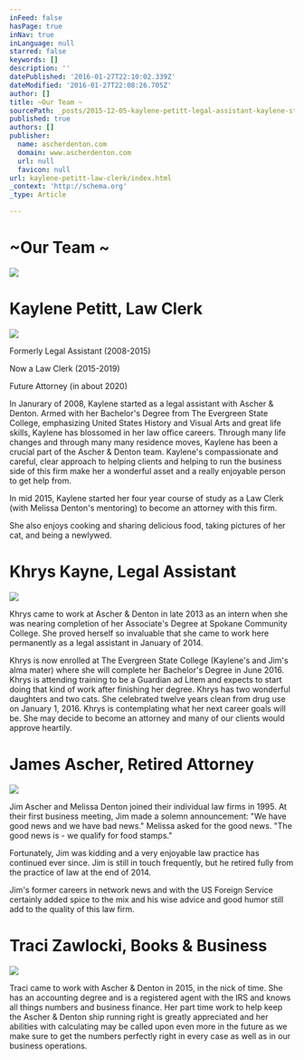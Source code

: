 ```yaml
---
inFeed: false
hasPage: true
inNav: true
inLanguage: null
starred: false
keywords: []
description: ''
datePublished: '2016-01-27T22:10:02.339Z'
dateModified: '2016-01-27T22:08:26.705Z'
author: []
title: ~Our Team ~
sourcePath: _posts/2015-12-05-kaylene-petitt-legal-assistant-kaylene-started-work-with.md
published: true
authors: []
publisher:
  name: ascherdenton.com
  domain: www.ascherdenton.com
  url: null
  favicon: null
url: kaylene-petitt-law-clerk/index.html
_context: 'http://schema.org'
_type: Article

---
```

# **~Our Team ~**
![](https://the-grid-user-content.s3-us-west-2.amazonaws.com/8167b54d-ce34-4aab-83ea-e998f61cc553.jpg)

# **Kaylene Petitt, Law Clerk**
![](https://the-grid-user-content.s3-us-west-2.amazonaws.com/15ba0a3e-5e5c-41cf-9bd7-db21159b187e.jpg)

Formerly Legal Assistant (2008-2015)  

Now a Law Clerk (2015-2019)  

Future Attorney (in about 2020)

In Janurary of 2008, Kaylene started as a legal assistant with Ascher & Denton. Armed with her Bachelor's Degree from The Evergreen State College, emphasizing United States History and Visual Arts and great life skills, Kaylene has blossomed in her law office careers.  Through many life changes and through many many residence moves, Kaylene has been a crucial part of the Ascher & Denton team. Kaylene's compassionate and careful, clear approach to helping clients and helping to run the business side of this firm make her a wonderful asset and a really enjoyable person to get help from. 

In mid 2015, Kaylene started her four year course of study as a Law Clerk (with Melissa Denton's mentoring) to become an attorney with this firm. 

She also enjoys cooking and sharing delicious food, taking pictures of her cat, and being a newlywed.

# **Khrys Kayne, Legal Assistant**
![](https://the-grid-user-content.s3-us-west-2.amazonaws.com/a97b473e-87e6-4cc0-a685-18bb498975b5.jpg)

Khrys came to work at Ascher & Denton in late 2013 as an intern when she was nearing completion of her Associate's Degree at Spokane Community College. She proved herself so invaluable that she came to work here permanently as a legal assistant in January of 2014\. 

Khrys is now enrolled at The Evergreen State College (Kaylene's and Jim's alma mater) where she will complete her Bachelor's Degree in June 2016\. Khrys is attending training to be a Guardian ad Litem and expects to start doing that kind of work after finishing her degree. Khrys has two wonderful daughters and two cats. She celebrated twelve years clean from drug use on January 1, 2016\. Khrys is contemplating what her next career goals will be. She may decide to become an attorney and many of our clients would approve heartily. 

# **James Ascher, Retired Attorney**
![](https://the-grid-user-content.s3-us-west-2.amazonaws.com/cd3aaeff-1112-442c-a971-e695f90efa5e.jpg)

Jim Ascher and Melissa Denton joined their individual law firms in 1995\. At their first business meeting, Jim made a solemn announcement: "We have good news and we have bad news." Melissa asked for the good news. "The good news is - we qualify for food stamps." 

Fortunately, Jim was kidding and a very enjoyable law practice has continued ever since. Jim is still in touch frequently, but he retired fully from the practice of law at the end of 2014\. 

Jim's former careers in network news and with the US Foreign Service certainly added spice to the mix and his wise advice and good humor still add to the quality of this law firm.

# **Traci Zawlocki, Books & Business**
![](https://the-grid-user-content.s3-us-west-2.amazonaws.com/02a8d8d3-4ab9-4409-a7e0-d4786705ff7f.jpg)

Traci came to work with Ascher & Denton in 2015, in the nick of time. She has an accounting degree and is a registered agent with the IRS and knows all things numbers and business finance. Her part time work to help keep the Ascher & Denton ship running right is greatly appreciated and her abilities with calculating may be called upon even more in the future as we make sure to get the numbers perfectly right in every case as well as in our business operations.